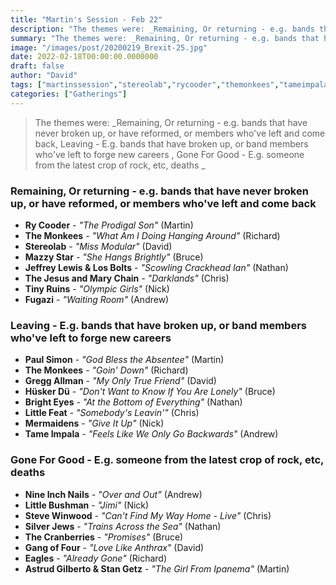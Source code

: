 ```yaml
---
title: "Martin's Session - Feb 22"
description: "The themes were: _Remaining, Or returning - e.g. bands that have never broken up, or have reformed, or members who've left and come back, Leaving - E.g. bands that have broken up, or band members who've left to forge new careers , Gone For Good - E.g. someone from the latest crop of rock, etc, deaths _"
summary: "The themes were: _Remaining, Or returning - e.g. bands that have never broken up, or have reformed, or members who've left and come back, Leaving - E.g. bands that have broken up, or band members who've left to forge new careers , Gone For Good - E.g. someone from the latest crop of rock, etc, deaths _"
image: "/images/post/20200219_Brexit-25.jpg"
date: 2022-02-18T00:00:00.0000000
draft: false
author: "David"
tags: ["martinssession","stereolab","rycooder","themonkees","tameimpala","paulsimon","mazzystar","greggallman","tinyruins","brighteyes","littlefeat","eagles","gangoffour","nineinchnails","thejesusandmarychain","fugazi","thecranberries","jeffreylewisandlosbolts","hüskerdü","mermaidens","silverjews","stevewinwood","littlebushman","astrudgilbertoandstangetz"]
categories: ["Gatherings"]
---
```

> The themes were: _Remaining, Or returning - e.g. bands that have never broken up, or have reformed, or members who've left and come back, Leaving - E.g. bands that have broken up, or band members who've left to forge new careers , Gone For Good - E.g. someone from the latest crop of rock, etc, deaths _
### Remaining, Or returning - e.g. bands that have never broken up, or have reformed, or members who've left and come back
- **Ry Cooder** - _"The Prodigal Son"_ (Martin)
- **The Monkees** - _"What Am I Doing Hanging Around"_ (Richard)
- **Stereolab** - _"Miss Modular"_ (David)
- **Mazzy Star** - _"She Hangs Brightly"_ (Bruce)
- **Jeffrey Lewis & Los Bolts** - _"Scowling Crackhead Ian"_ (Nathan)
- **The Jesus and Mary Chain** - _"Darklands"_ (Chris)
- **Tiny Ruins** - _"Olympic Girls"_ (Nick)
- **Fugazi** - _"Waiting Room"_ (Andrew)
### Leaving - E.g. bands that have broken up, or band members who've left to forge new careers 
- **Paul Simon** - _"God Bless the Absentee"_ (Martin)
- **The Monkees** - _"Goin' Down"_ (Richard)
- **Gregg Allman** - _"My Only True Friend"_ (David)
- **Hüsker Dü** - _"Don't Want to Know If You Are Lonely"_ (Bruce)
- **Bright Eyes** - _"At the Bottom of Everything"_ (Nathan)
- **Little Feat** - _"Somebody's Leavin'"_ (Chris)
- **Mermaidens** - _"Give It Up"_ (Nick)
- **Tame Impala** - _"Feels Like We Only Go Backwards"_ (Andrew)
### Gone For Good - E.g. someone from the latest crop of rock, etc, deaths 
- **Nine Inch Nails** - _"Over and Out"_ (Andrew)
- **Little Bushman** - _"Jimi"_ (Nick)
- **Steve Winwood** - _"Can't Find My Way Home - Live"_ (Chris)
- **Silver Jews** - _"Trains Across the Sea"_ (Nathan)
- **The Cranberries** - _"Promises"_ (Bruce)
- **Gang of Four** - _"Love Like Anthrax"_ (David)
- **Eagles** - _"Already Gone"_ (Richard)
- **Astrud Gilberto & Stan Getz** - _"The Girl From Ipanema"_ (Martin)
